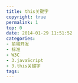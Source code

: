 ```yaml
---
title: this关键字
copyright: true
permalink: 1
top: 0
date: 2014-01-29 11:51:52
categories:
- 前端开发
- 标准
- W3C
- 3.javaScript
- 3.this关键字
tags:
---
```

